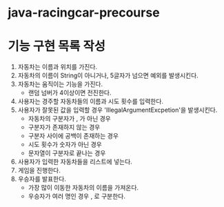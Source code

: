 # java-racingcar-precourse

# 기능 구현 목록 작성

1. 자동차는 이름과 위치를 가진다.
2. 자동차의 이름이 String이 아니거나, 5글자가 넘으면 예외를 발생시킨다.
3. 자동차는 움직이는 기능을 가진다.
   - 랜덤 넘버가 4이상이면 전진한다.
4. 사용자는 경주할 자동차들의 이름과 시도 횟수를 입력한다.
5. 사용자가 잘못된 값을 입력할 경우 'IllegalArgumentExcpetion'을 발생시킨다.
   - 자동차의 구분자가 , 가 아닌 경우
   - 구분자가 존재하지 않는 경우
   - 구분자 사이에 공백이 존재하는 경우
   - 시도 횟수가 숫자가 아닌 경우
   - 문자열이 구분자로 끝나는 경우
6. 사용자가 입력한 자동차들을 리스트에 넣는다.
7. 게임을 진행한다.
8. 우승자를 발표한다.
   - 가장 많이 이동한 자동차의 이름을 가져온다.
   - 우승자가 여러 명인 경우 , 로 구분한다.
